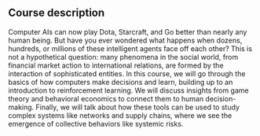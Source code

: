## Course description

Computer AIs can now play Dota, Starcraft, and Go better than nearly any human being. But have you ever wondered what happens when dozens, hundreds, or millions of these intelligent agents face off each other? This is not a hypothetical question: many phenomena in the social world, from financial market action to international relations, are formed by the interaction of sophisticated entities. In this course, we will go through the basics of how computers make decisions and learn, building up to an introduction to reinforcement learning. We will discuss insights from game theory and behavioral economics to connect them to human decision-making. Finally, we will talk about how these tools can be used to study complex systems like networks and supply chains, where we see the emergence of collective behaviors like systemic risks.
